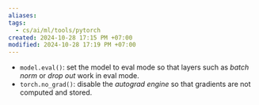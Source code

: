 ```yaml
---
aliases: 
tags:
  - cs/ai/ml/tools/pytorch
created: 2024-10-28 17:15 PM +07:00
modified: 2024-10-28 17:19 PM +07:00
---
```

- `model.eval()`: set the model to eval mode so that layers such as _batch norm_ or _drop out_ work in eval mode.
- `torch.no_grad()`: disable the _autograd engine_ so that gradients are not computed and stored.